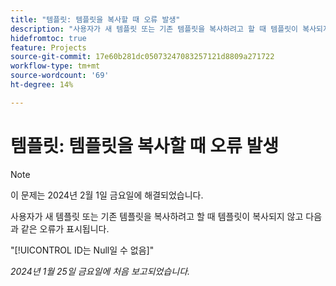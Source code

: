```yaml
---
title: "템플릿: 템플릿을 복사할 때 오류 발생"
description: "사용자가 새 템플릿 또는 기존 템플릿을 복사하려고 할 때 템플릿이 복사되지 않고 오류가 표시됩니다."
hidefromtoc: true
feature: Projects
source-git-commit: 17e60b281dc05073247083257121d8809a271722
workflow-type: tm+mt
source-wordcount: '69'
ht-degree: 14%

---
```



# 템플릿: 템플릿을 복사할 때 오류 발생

>[!NOTE]
>
>이 문제는 2024년 2월 1일 금요일에 해결되었습니다.

사용자가 새 템플릿 또는 기존 템플릿을 복사하려고 할 때 템플릿이 복사되지 않고 다음과 같은 오류가 표시됩니다.

&quot;[!UICONTROL ID는 Null일 수 없음]&quot;

_2024년 1월 25일 금요일에 처음 보고되었습니다._
